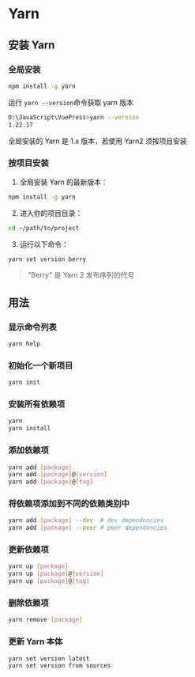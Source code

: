 # Yarn

## 安装 Yarn

### 全局安装

```sh
npm install -g yarn
```

运行 `yarn --version`命令获取 yarn 版本

```sh
D:\JavaScript\VuePress>yarn --version
1.22.17
```

全局安装的 Yarn 是 1.x 版本，若使用 Yarn2 须按项目安装

### 按项目安装

1. 全局安装 Yarn 的最新版本：

```bash
npm install -g yarn
```

2. 进入你的项目目录：

```bash
cd ~/path/to/project
```

3. 运行以下命令：

```bash
yarn set version berry
```

> "Berry" 是 Yarn 2 发布序列的代号

## 用法

### 显示命令列表

```bash
yarn help
```

### 初始化一个新项目

```bash
yarn init
```

### 安装所有依赖项

```bash
yarn
yarn install
```

### 添加依赖项

```bash
yarn add [package]
yarn add [package]@[version]
yarn add [package]@[tag]
```

### 将依赖项添加到不同的依赖类别中

```bash
yarn add [package] --dev  # dev dependencies
yarn add [package] --peer # peer dependencies
```

### 更新依赖项

```bash
yarn up [package]
yarn up [package]@[version]
yarn up [package]@[tag]
```

### 删除依赖项

```bash
yarn remove [package]
```

### 更新 Yarn 本体

```bash
yarn set version latest
yarn set version from sources
```

























